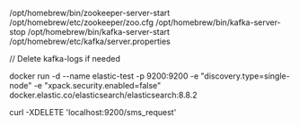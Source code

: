 /opt/homebrew/bin/zookeeper-server-start /opt/homebrew/etc/zookeeper/zoo.cfg
/opt/homebrew/bin/kafka-server-stop
/opt/homebrew/bin/kafka-server-start /opt/homebrew/etc/kafka/server.properties

// Delete kafka-logs if needed

docker run -d --name elastic-test -p 9200:9200 -e "discovery.type=single-node" -e "xpack.security.enabled=false" docker.elastic.co/elasticsearch/elasticsearch:8.8.2

curl -XDELETE 'localhost:9200/sms_request'